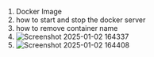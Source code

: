 1. Docker Image 
2. how to start and stop the docker server
3. how to remove container name
4. ![Screenshot 2025-01-02 164337](https://github.com/user-attachments/assets/6fbdc233-bf60-4f6d-97eb-e164c3253adc)
5. ![Screenshot 2025-01-02 164408](https://github.com/user-attachments/assets/40036976-01ac-4fd0-999c-63e197ee94ec)


